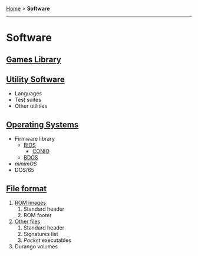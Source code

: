 [Home](index.md) > **Software**

---
# Software

## [Games Library](soft/games.md)

## [Utility Software](soft/utils.md)

- Languages
- Test suites
- Other utilities

## [Operating Systems](soft/os.md)

- Firmware library
	- [BIOS](soft/os/bios.md)
		- [CONIO](soft/os/conio.md)
	- [BDOS](soft/os/bdos.md)
- _minimOS_
- DOS/65

## [File format](soft/filesys.md)

1. [ROM images](soft/sys/rom.md)
	1. Standard header
	1. ROM footer
1. [Other files](soft/sys/files.md)
	1. Standard header
	1. Signatures list
	1. _Pocket_ executables
1. Durango volumes
